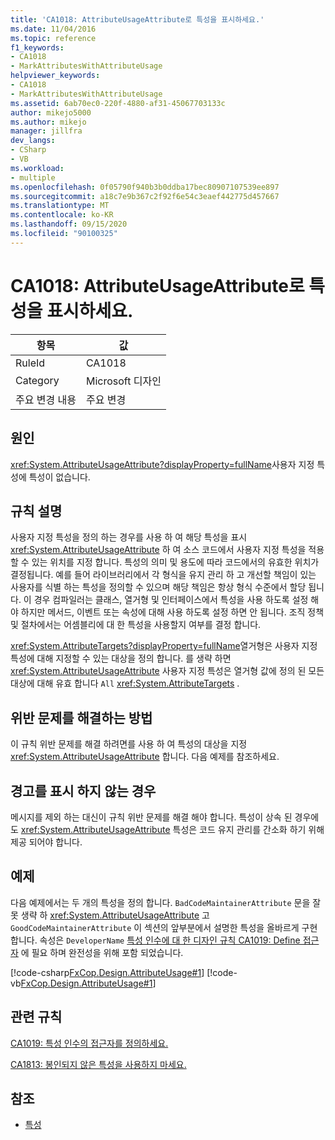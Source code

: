 ```yaml
---
title: 'CA1018: AttributeUsageAttribute로 특성을 표시하세요.'
ms.date: 11/04/2016
ms.topic: reference
f1_keywords:
- CA1018
- MarkAttributesWithAttributeUsage
helpviewer_keywords:
- CA1018
- MarkAttributesWithAttributeUsage
ms.assetid: 6ab70ec0-220f-4880-af31-45067703133c
author: mikejo5000
ms.author: mikejo
manager: jillfra
dev_langs:
- CSharp
- VB
ms.workload:
- multiple
ms.openlocfilehash: 0f05790f940b3b0ddba17bec80907107539ee897
ms.sourcegitcommit: a18c7e9b367c2f92f6e54c3eaef442775d457667
ms.translationtype: MT
ms.contentlocale: ko-KR
ms.lasthandoff: 09/15/2020
ms.locfileid: "90100325"
---
```

# <a name="ca1018-mark-attributes-with-attributeusageattribute"></a>CA1018: AttributeUsageAttribute로 특성을 표시하세요.

|항목|값|
|-|-|
|RuleId|CA1018|
|Category|Microsoft 디자인|
|주요 변경 내용|주요 변경|

## <a name="cause"></a>원인
<xref:System.AttributeUsageAttribute?displayProperty=fullName>사용자 지정 특성에 특성이 없습니다.

## <a name="rule-description"></a>규칙 설명
사용자 지정 특성을 정의 하는 경우를 사용 하 여 해당 특성을 표시 <xref:System.AttributeUsageAttribute> 하 여 소스 코드에서 사용자 지정 특성을 적용할 수 있는 위치를 지정 합니다. 특성의 의미 및 용도에 따라 코드에서의 유효한 위치가 결정됩니다. 예를 들어 라이브러리에서 각 형식을 유지 관리 하 고 개선할 책임이 있는 사용자를 식별 하는 특성을 정의할 수 있으며 해당 책임은 항상 형식 수준에서 할당 됩니다. 이 경우 컴파일러는 클래스, 열거형 및 인터페이스에서 특성을 사용 하도록 설정 해야 하지만 메서드, 이벤트 또는 속성에 대해 사용 하도록 설정 하면 안 됩니다. 조직 정책 및 절차에서는 어셈블리에 대 한 특성을 사용할지 여부를 결정 합니다.

<xref:System.AttributeTargets?displayProperty=fullName>열거형은 사용자 지정 특성에 대해 지정할 수 있는 대상을 정의 합니다. 를 생략 하면 <xref:System.AttributeUsageAttribute> 사용자 지정 특성은 열거형 값에 정의 된 모든 대상에 대해 유효 합니다 `All` <xref:System.AttributeTargets> .

## <a name="how-to-fix-violations"></a>위반 문제를 해결하는 방법
이 규칙 위반 문제를 해결 하려면를 사용 하 여 특성의 대상을 지정 <xref:System.AttributeUsageAttribute> 합니다. 다음 예제를 참조하세요.

## <a name="when-to-suppress-warnings"></a>경고를 표시 하지 않는 경우
메시지를 제외 하는 대신이 규칙 위반 문제를 해결 해야 합니다. 특성이 상속 된 경우에도 <xref:System.AttributeUsageAttribute> 특성은 코드 유지 관리를 간소화 하기 위해 제공 되어야 합니다.

## <a name="example"></a>예제
다음 예제에서는 두 개의 특성을 정의 합니다. `BadCodeMaintainerAttribute` 문을 잘못 생략 하 <xref:System.AttributeUsageAttribute> 고 `GoodCodeMaintainerAttribute` 이 섹션의 앞부분에서 설명한 특성을 올바르게 구현 합니다. 속성은 `DeveloperName` [특성 인수에 대 한 디자인 규칙 CA1019: Define 접근자](../code-quality/ca1019.md) 에 필요 하며 완전성을 위해 포함 되었습니다.

[!code-csharp[FxCop.Design.AttributeUsage#1](../code-quality/codesnippet/CSharp/ca1018-mark-attributes-with-attributeusageattribute_1.cs)]
[!code-vb[FxCop.Design.AttributeUsage#1](../code-quality/codesnippet/VisualBasic/ca1018-mark-attributes-with-attributeusageattribute_1.vb)]

## <a name="related-rules"></a>관련 규칙
[CA1019: 특성 인수의 접근자를 정의하세요.](../code-quality/ca1019.md)

[CA1813: 봉인되지 않은 특성을 사용하지 마세요.](../code-quality/ca1813.md)

## <a name="see-also"></a>참조

- [특성](/dotnet/standard/design-guidelines/attributes)
